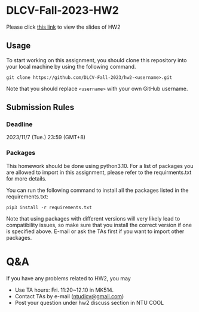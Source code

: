 # DLCV-Fall-2023-HW2
Please click [this link](https://docs.google.com/presentation/d/15b66XgabFDN88sUW6zdqHRSU_VBlE3_A/edit?usp=sharing&ouid=107585355306558125830&rtpof=true&sd=true) to view the slides of HW2

## Usage
To start working on this assignment, you should clone this repository into your local machine by using the following command.

    git clone https://github.com/DLCV-Fall-2023/hw2-<username>.git
Note that you should replace `<username>` with your own GitHub username.

## Submission Rules
### Deadline
2023/11/7 (Tue.) 23:59 (GMT+8)

### Packages
This homework should be done using python3.10. For a list of packages you are allowed to import in this assignment, please refer to the requirments.txt for more details.

You can run the following command to install all the packages listed in the requirements.txt:

    pip3 install -r requirements.txt

Note that using packages with different versions will very likely lead to compatibility issues, so make sure that you install the correct version if one is specified above. E-mail or ask the TAs first if you want to import other packages.

# Q&A
If you have any problems related to HW2, you may
- Use TA hours: Fri. 11:20~12.10 in MK514.
- Contact TAs by e-mail ([ntudlcv@gmail.com](mailto:ntudlcv@gmail.com))
- Post your question under hw2 discuss section in NTU COOL
